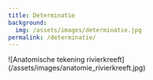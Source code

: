 ```yaml
---
title: Determinatie
background:
  img: /assets/images/determinatie.jpg
permalink: /determinatie/
---
```


![Anatomische tekening rivierkreeft] (/assets/images/anatomie_rivierkreeft.jpg)